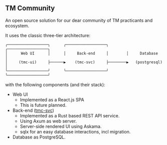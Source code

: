 ## TM Community

An open source solution for our dear community of TM practicants and ecosystem.

It uses the classic three-tier architecture:

```
╭──────────────────╮      ╭──────────────────╮        ╭──────────────────╮
│      Web UI      │      │     Back-end     │        │     Database     │
│     (tmc-ui)     ├──────▶    (tmc-svc)     ├────────▶   (postgresql)   │
╰──────────────────╯      ╰──────────────────╯        ╰──────────────────╯
```

with the following components (and their stack):

-   Web UI
    -   Implemented as a React.js SPA
    -   This is future planned.
-   Back-end ([tmc-svc](./tmc-svc/readme.md))
    -   Implemented as a Rust based REST API service.
    -   Using Axum as web server.
    -   Server-side rendered UI using Askama.
    -   sqlx for an easy database interactions, incl migration.
-   Database as PostgreSQL.

